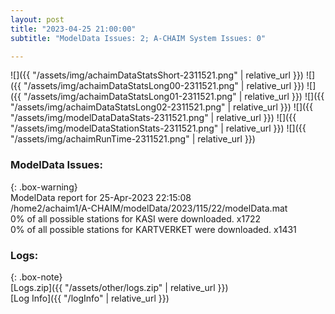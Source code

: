 ```yaml
---
layout: post
title: "2023-04-25 21:00:00"
subtitle: "ModelData Issues: 2; A-CHAIM System Issues: 0"

---
```


![]({{ "/assets/img/achaimDataStatsShort-2311521.png" | relative_url }})
![]({{ "/assets/img/achaimDataStatsLong00-2311521.png" | relative_url }})
![]({{ "/assets/img/achaimDataStatsLong01-2311521.png" | relative_url }})
![]({{ "/assets/img/achaimDataStatsLong02-2311521.png" | relative_url }})
![]({{ "/assets/img/modelDataDataStats-2311521.png" | relative_url }})
![]({{ "/assets/img/modelDataStationStats-2311521.png" | relative_url }})
![]({{ "/assets/img/achaimRunTime-2311521.png" | relative_url }})


### ModelData Issues:  
  
{: .box-warning}  
 ModelData report for 25-Apr-2023 22:15:08   
 /home2/achaim1/A-CHAIM/modelData/2023/115/22/modelData.mat   
 0% of all possible stations for KASI were downloaded. x1722   
 0% of all possible stations for KARTVERKET were downloaded. x1431   
  


### Logs:  
  
{: .box-note}  
[Logs.zip]({{ "/assets/other/logs.zip" | relative_url }})  
[Log Info]({{ "/logInfo" | relative_url }})  
